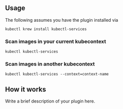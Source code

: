 
## Usage
The following assumes you have the plugin installed via

```shell
kubectl krew install kubectl-services
```

### Scan images in your current kubecontext

```shell
kubectl kubectl-services
```

### Scan images in another kubecontext

```shell
kubectl kubectl-services --context=context-name
```

## How it works
Write a brief description of your plugin here.